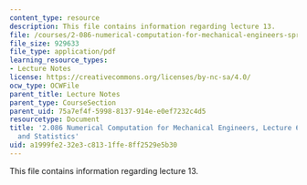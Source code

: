 ```yaml
---
content_type: resource
description: This file contains information regarding lecture 13.
file: /courses/2-086-numerical-computation-for-mechanical-engineers-spring-2013/a1999fe232e3c8131ffe8ff2529e5b30_MIT2_086S13_lecture6.pdf
file_size: 929633
file_type: application/pdf
learning_resource_types:
- Lecture Notes
license: https://creativecommons.org/licenses/by-nc-sa/4.0/
ocw_type: OCWFile
parent_title: Lecture Notes
parent_type: CourseSection
parent_uid: 75a7ef4f-5998-8137-914e-e0ef7232c4d5
resourcetype: Document
title: '2.086 Numerical Computation for Mechanical Engineers, Lecture 6: Probability
  and Statistics'
uid: a1999fe2-32e3-c813-1ffe-8ff2529e5b30
---
```

This file contains information regarding lecture 13.